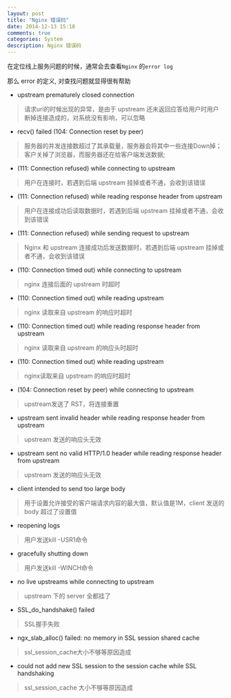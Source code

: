 ```yaml
---
layout: post
title: "Nginx 错误码"
date: 2014-12-13 15:18
comments: true
categories: System
description: Nginx 错误码
---
```


在定位线上服务问题的时候，通常会去查看`Nginx` 的`error log`

那么 error 的定义, 对查找问题就显得很有帮助

* upstream prematurely closed connection

>请求uri的时候出现的异常，是由于 upstream 还未返回应答给用户时用户断掉连接造成的，对系统没有影响，可以忽略

* recv() failed (104: Connection reset by peer) 

>服务器的并发连接数超过了其承载量，服务器会将其中一些连接Down掉；客户关掉了浏览器，而服务器还在给客户端发送数据;

* (111: Connection refused) while connecting to upstream 

>用户在连接时，若遇到后端 upstream 挂掉或者不通，会收到该错误

* (111: Connection refused) while reading response header from upstream 

>用户在连接成功后读取数据时，若遇到后端 upstream 挂掉或者不通，会收到该错误

* (111: Connection refused) while sending request to upstream 

>Nginx 和 upstream 连接成功后发送数据时，若遇到后端 upstream 挂掉或者不通，会收到该错误

* (110: Connection timed out) while connecting to upstream 

>nginx 连接后面的 upstream 时超时

* (110: Connection timed out) while reading upstream 

>nginx 读取来自 upstream 的响应时超时 

* (110: Connection timed out) while reading response header from upstream 

>nginx 读取来自 upstream 的响应头时超时

* (110: Connection timed out) while reading upstream 

>nginx读取来自 upstream 的响应时超时

* (104: Connection reset by peer) while connecting to upstream 

>upstream发送了 RST，将连接重置

* upstream sent invalid header while reading response header from upstream 

>upstream 发送的响应头无效

* upstream sent no valid HTTP/1.0 header while reading response header from upstream

>upstream 发送的响应头无效

* client intended to send too large body 

>用于设置允许接受的客户端请求内容的最大值，默认值是1M，client 发送的 body 超过了设置值

* reopening logs 

>用户发送kill  -USR1命令

* gracefully shutting down

>用户发送kill  -WINCH命令

* no live upstreams while connecting to upstream 

>upstream 下的 server 全都挂了


* SSL_do_handshake() failed

>SSL握手失败

* ngx_slab_alloc() failed: no memory in SSL session shared cache

>ssl_session_cache大小不够等原因造成

* could not add new SSL session to the session cache while SSL handshaking

>ssl_session_cache 大小不够等原因造成
